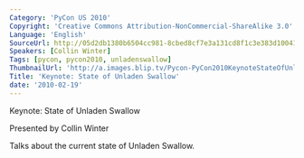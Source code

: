 ```yaml
---
Category: 'PyCon US 2010'
Copyright: 'Creative Commons Attribution-NonCommercial-ShareAlike 3.0'
Language: 'English'
SourceUrl: http://05d2db1380b6504cc981-8cbed8cf7e3a131cd8f1c3e383d10041.r93.cf2.rackcdn.com/pycon-us-2010/262_keynote-state-of-unladen-swallow.m4v
Speakers: [Collin Winter]
Tags: [pycon, pycon2010, unladenswallow]
ThumbnailUrl: 'http://a.images.blip.tv/Pycon-PyCon2010KeynoteStateOfUnladenSwallow347-122.jpg'
Title: 'Keynote: State of Unladen Swallow'
date: '2010-02-19'
---
```

Keynote: State of Unladen Swallow

  
Presented by Collin Winter

  
Talks about the current state of Unladen Swallow.
